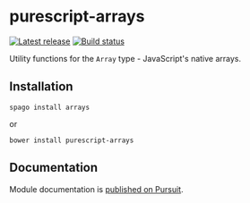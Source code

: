 # purescript-arrays

[![Latest release](http://img.shields.io/github/release/purescript/purescript-arrays.svg)](https://github.com/purescript/purescript-arrays/releases)
[![Build status](https://travis-ci.org/purescript/purescript-arrays.svg?branch=master)](https://travis-ci.org/purescript/purescript-arrays)

Utility functions for the `Array` type - JavaScript's native arrays.

## Installation

```
spago install arrays
```

or


```
bower install purescript-arrays
```

## Documentation

Module documentation is [published on Pursuit](http://pursuit.purescript.org/packages/purescript-arrays).
